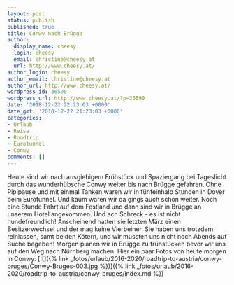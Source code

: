 ```yaml
---
layout: post
status: publish
published: true
title: Conwy nach Brügge
author:
  display_name: cheesy
  login: cheesy
  email: christine@cheesy.at
  url: http://www.cheesy.at/
author_login: cheesy
author_email: christine@cheesy.at
author_url: http://www.cheesy.at/
wordpress_id: 36590
wordpress_url: http://www.cheesy.at/?p=36590
date: '2018-12-22 22:23:03 +0000'
date_gmt: '2018-12-22 21:23:03 +0000'
categories:
- Urlaub
- Reise
- Roadtrip
- Eurotunnel
- Conwy
comments: []
---
```

Heute sind wir nach ausgiebigem Frühstück und Spaziergang bei Tageslicht durch das wunderhübsche Conwy weiter bis nach Brügge gefahren. Ohne Pipipause und mit einmal Tanken waren wir in fünfeinhalb Stunden in Dover beim Eurotunnel. Und kaum waren wir da gings auch schon weiter. Noch eine Stunde Fahrt auf dem Festland und dann sind wir in Brügge an unserem Hotel angekommen.
Und ach Schreck - es ist nicht hundefreundlich! Anscheinend hatten sie letzten März einen Besitzerwechsel und der mag keine Vierbeiner. Sie haben uns trotzdem reinlassen, samt beiden Kötern, und wir mussten uns nicht noch Abends auf Suche begeben!
Morgen planen wir in Brügge zu frühstücken bevor wir uns auf den Weg nach Nürnberg machen.
Hier ein paar Fotos von heute morgen in Conwy:
[![]({% link _fotos/urlaub/2016-2020/roadtrip-to-austria/conwy-bruges/Conwy-Bruges-003.jpg %})]({% link _fotos/urlaub/2016-2020/roadtrip-to-austria/conwy-bruges/index.md %})
